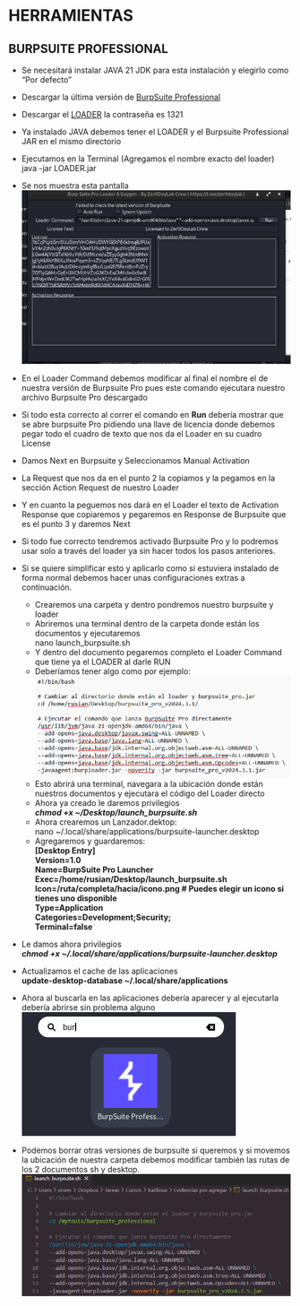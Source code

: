 # HERRAMIENTAS

## BURPSUITE PROFESSIONAL

- Se necesitará instalar JAVA 21 JDK para esta instalación y elegirlo como “Por defecto”
- Descargar la última versión de [BurpSuite Professional](https://portswigger.net/burp/releases/professional-community-2024-7-6)
- Descargar el [LOADER](https://github.com/SrRusian/My_Knowledge_Base/blob/main/docs/assets/LOADER.zip) la contraseña es 1321
- Ya instalado JAVA debemos tener el LOADER y el Burpsuite Professional JAR en el mismo directorio
- Ejecutamos en la Terminal (Agregamos el nombre exacto del loader)  
    java -jar LOADER.jar
- Se nos muestra esta pantalla
![PANTALLA ABIERTA DEL BS LOADER](../assets/image32.png)
- En el Loader Command debemos modificar al final el nombre el de nuestra versión de Burpsuite Pro pues este comando ejecutara nuestro archivo Burpsuite Pro descargado
- Si todo esta correcto al correr el comando en **Run** debería mostrar que se abre burpsuite Pro pidiendo una llave de licencia donde debemos pegar todo el cuadro de texto que nos da el Loader en su cuadro License
- Damos Next en Burpsuite y Seleccionamos Manual Activation
- La Request que nos da en el punto 2 la copiamos y la pegamos en la sección Action Request de nuestro Loader
- Y en cuanto la peguemos nos dará en el Loader el texto de Activation Response que copiaremos y pegaremos en Response de Burpsuite que es el punto 3 y daremos Next
- Si todo fue correcto tendremos activado Burpsuite Pro y lo podremos usar solo a través del loader ya sin hacer todos los pasos anteriores.
- Si se quiere simplificar esto y aplicarlo como si estuviera instalado de forma normal debemos hacer unas configuraciones extras a continuación.
  - Crearemos una carpeta y dentro pondremos nuestro burpsuite y loader
  - Abriremos una terminal dentro de la carpeta donde están los documentos y ejecutaremos  
        nano launch_burpsuite.sh
  - Y dentro del documento pegaremos completo el Loader Command que tiene ya el LOADER al darle RUN
  - Deberíamos tener algo como por ejemplo:
  ![EJEMPLO FINAL ESPERADO DEL SH](../assets/image33.png)
  - Esto abrirá una terminal, navegara a la ubicación donde están nuestros documentos y ejecutara el código del Loader directo
  - Ahora ya creado le daremos privilegios  
        **_chmod +x ~/Desktop/launch_burpsuite.sh_**
  - Ahora crearemos un Lanzador.dektop:  
        nano ~/.local/share/applications/burpsuite-launcher.desktop
  - Agregaremos y guardaremos:  
        **\[Desktop Entry\]**  
        **Version=1.0**  
        **Name=BurpSuite Pro Launcher**  
        **Exec=/home/rusian/Desktop/launch_burpsuite.sh**  
        **Icon=/ruta/completa/hacia/icono.png # Puedes elegir un icono si tienes uno disponible**  
        **Type=Application**  
        **Categories=Development;Security;**  
        **Terminal=false**  

- Le damos ahora privilegios  
    **_chmod +x ~/.local/share/applications/burpsuite-launcher.desktop_**
- Actualizamos el cache de las aplicaciones  
    **update-desktop-database ~/.local/share/applications**
- Ahora al buscarla en las aplicaciones debería aparecer y al ejecutarla debería abrirse sin problema alguno
![RESULTADO BUSQUEDA DE APLICACION](../assets/image34.png)
- Podemos borrar otras versiones de burpsuite si queremos y si movemos la ubicación de nuestra carpeta debemos modificar también las rutas de los 2 documentos sh y desktop.
![RESULTADO FINAL DEL SH](../assets/image35.png)
